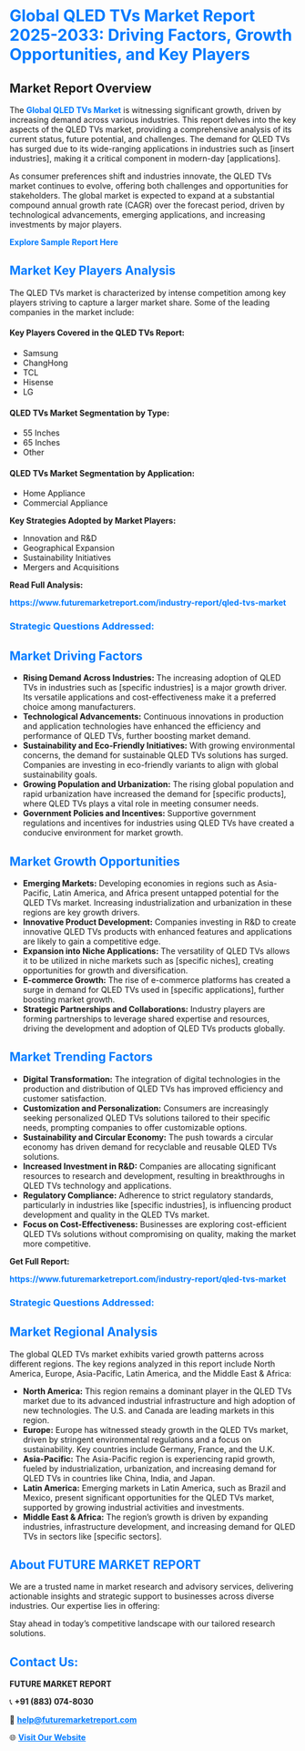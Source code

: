 <h1 style="color: #007BFF;">Global QLED TVs Market Report 2025-2033: Driving Factors, Growth Opportunities, and Key Players</h1>

<section id="overview">
<h2>Market Report Overview</h2>
<p>The <a href="https://www.futuremarketreport.com/industry-report/qled-tvs-market" style="color: #007BFF; text-decoration: none;"><strong>Global QLED TVs Market</strong></a> is witnessing significant growth, driven by increasing demand across various industries. This report delves into the key aspects of the QLED TVs market, providing a comprehensive analysis of its current status, future potential, and challenges. The demand for QLED TVs has surged due to its wide-ranging applications in industries such as [insert industries], making it a critical component in modern-day [applications].</p>
<p>As consumer preferences shift and industries innovate, the QLED TVs market continues to evolve, offering both challenges and opportunities for stakeholders. The global market is expected to expand at a substantial compound annual growth rate (CAGR) over the forecast period, driven by technological advancements, emerging applications, and increasing investments by major players.</p>
</section>

<section id="overview">
<p><a href="https://www.futuremarketreport.com/request-sample/reportId=83579" style="color: #007BFF; text-decoration: none;"><strong>Explore Sample Report Here</strong></a></p>
</section>

<section id="key-players">
<h2 style="color: #007BFF;">Market Key Players Analysis</h2>
<p>The QLED TVs market is characterized by intense competition among key players striving to capture a larger market share. Some of the leading companies in the market include:</p>
<h4>Key Players Covered in the QLED TVs Report:</h4>
<ul><li>Samsung</li><li>ChangHong</li><li>TCL</li><li>Hisense</li><li>LG</li></ul>
<h4>QLED TVs Market Segmentation by Type:</h4>
<ul><li>55 Inches</li><li>65 Inches</li><li>Other</li></ul>

<h4>QLED TVs Market Segmentation by Application:</h4>
<ul><li>Home Appliance</li><li>Commercial Appliance</li></ul>
<p><strong>Key Strategies Adopted by Market Players:</strong></p>
<ul>
<li>Innovation and R&D</li>
<li>Geographical Expansion</li>
<li>Sustainability Initiatives</li>
<li>Mergers and Acquisitions</li>
</ul>
</section>

<section>
<p><strong>Read Full Analysis: </strong></p><a href="https://www.futuremarketreport.com/industry-report/qled-tvs-market" style="color: #007BFF; text-decoration: none;"><strong>https://www.futuremarketreport.com/industry-report/qled-tvs-market</strong></a>
<h3 style="color: #007BFF;">Strategic Questions Addressed:</h3>
</section>

<section id="driving-factors">
<h2 style="color: #007BFF;">Market Driving Factors</h2>
<ul>
<li><strong>Rising Demand Across Industries:</strong> The increasing adoption of QLED TVs in industries such as [specific industries] is a major growth driver. Its versatile applications and cost-effectiveness make it a preferred choice among manufacturers.</li>
<li><strong>Technological Advancements:</strong> Continuous innovations in production and application technologies have enhanced the efficiency and performance of QLED TVs, further boosting market demand.</li>
<li><strong>Sustainability and Eco-Friendly Initiatives:</strong> With growing environmental concerns, the demand for sustainable QLED TVs solutions has surged. Companies are investing in eco-friendly variants to align with global sustainability goals.</li>
<li><strong>Growing Population and Urbanization:</strong> The rising global population and rapid urbanization have increased the demand for [specific products], where QLED TVs plays a vital role in meeting consumer needs.</li>
<li><strong>Government Policies and Incentives:</strong> Supportive government regulations and incentives for industries using QLED TVs have created a conducive environment for market growth.</li>
</ul>
</section>

<section id="growth-opportunities">
<h2 style="color: #007BFF;">Market Growth Opportunities</h2>
<ul>
<li><strong>Emerging Markets:</strong> Developing economies in regions such as Asia-Pacific, Latin America, and Africa present untapped potential for the QLED TVs market. Increasing industrialization and urbanization in these regions are key growth drivers.</li>
<li><strong>Innovative Product Development:</strong> Companies investing in R&D to create innovative QLED TVs products with enhanced features and applications are likely to gain a competitive edge.</li>
<li><strong>Expansion into Niche Applications:</strong> The versatility of QLED TVs allows it to be utilized in niche markets such as [specific niches], creating opportunities for growth and diversification.</li>
<li><strong>E-commerce Growth:</strong> The rise of e-commerce platforms has created a surge in demand for QLED TVs used in [specific applications], further boosting market growth.</li>
<li><strong>Strategic Partnerships and Collaborations:</strong> Industry players are forming partnerships to leverage shared expertise and resources, driving the development and adoption of QLED TVs products globally.</li>
</ul>
</section>

<section id="trending-factors">
<h2 style="color: #007BFF;">Market Trending Factors</h2>
<ul>
<li><strong>Digital Transformation:</strong> The integration of digital technologies in the production and distribution of QLED TVs has improved efficiency and customer satisfaction.</li>
<li><strong>Customization and Personalization:</strong> Consumers are increasingly seeking personalized QLED TVs solutions tailored to their specific needs, prompting companies to offer customizable options.</li>
<li><strong>Sustainability and Circular Economy:</strong> The push towards a circular economy has driven demand for recyclable and reusable QLED TVs solutions.</li>
<li><strong>Increased Investment in R&D:</strong> Companies are allocating significant resources to research and development, resulting in breakthroughs in QLED TVs technology and applications.</li>
<li><strong>Regulatory Compliance:</strong> Adherence to strict regulatory standards, particularly in industries like [specific industries], is influencing product development and quality in the QLED TVs market.</li>
<li><strong>Focus on Cost-Effectiveness:</strong> Businesses are exploring cost-efficient QLED TVs solutions without compromising on quality, making the market more competitive.</li>
</ul>
</section>

<section>
<p><strong>Get Full Report: </strong></p><a href="https://www.futuremarketreport.com/industry-report/qled-tvs-market" style="color: #007BFF; text-decoration: none;"><strong>https://www.futuremarketreport.com/industry-report/qled-tvs-market</strong></a>
<h3 style="color: #007BFF;">Strategic Questions Addressed:</h3>
</section>


<section id="regional-analysis">
<h2 style="color: #007BFF;">Market Regional Analysis</h2>
<p>The global QLED TVs market exhibits varied growth patterns across different regions. The key regions analyzed in this report include North America, Europe, Asia-Pacific, Latin America, and the Middle East & Africa:</p>
<ul>
<li><strong>North America:</strong> This region remains a dominant player in the QLED TVs market due to its advanced industrial infrastructure and high adoption of new technologies. The U.S. and Canada are leading markets in this region.</li>
<li><strong>Europe:</strong> Europe has witnessed steady growth in the QLED TVs market, driven by stringent environmental regulations and a focus on sustainability. Key countries include Germany, France, and the U.K.</li>
<li><strong>Asia-Pacific:</strong> The Asia-Pacific region is experiencing rapid growth, fueled by industrialization, urbanization, and increasing demand for QLED TVs in countries like China, India, and Japan.</li>
<li><strong>Latin America:</strong> Emerging markets in Latin America, such as Brazil and Mexico, present significant opportunities for the QLED TVs market, supported by growing industrial activities and investments.</li>
<li><strong>Middle East & Africa:</strong> The region’s growth is driven by expanding industries, infrastructure development, and increasing demand for QLED TVs in sectors like [specific sectors].</li>
</ul>
</section>

<footer>
<h2 style="color: #007BFF;">About FUTURE MARKET REPORT</h2>
<p>We are a trusted name in market research and advisory services, delivering actionable insights and strategic support to businesses across diverse industries. Our expertise lies in offering:</p>

<p>Stay ahead in today’s competitive landscape with our tailored research solutions.</p>

<h2 style="color: #007BFF;">Contact Us:</h2>
<p><strong>FUTURE MARKET REPORT</strong></p>
<p>📞 <strong>+91 (883) 074-8030</strong></p>
<p>📧 <strong><a href="mailto:help@futuremarketreport.com" style="color: #007BFF;">help@futuremarketreport.com</a></strong></p>
<p>🌐 <strong><a href="https://www.futuremarketreport.com/" style="color: #007BFF;">Visit Our Website</a></strong></p>
</footer>